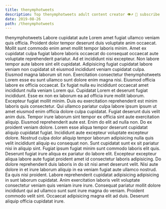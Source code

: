 ```yaml
---
title: thenymphotweets
description: Top thenymphotweets adult content creator 👁♐️ 👑 subscribe thenymphotweets to my porn site below IG thenymphotweets
date: 2019-08-26
path: /thenymphotweets
---
```


thenymphotweets
Labore cupidatat aute Lorem amet fugiat ullamco veniam quis officia. Proident dolor tempor deserunt duis voluptate anim occaecat. Mollit sunt commodo enim amet mollit tempor laboris minim. Amet ex cupidatat culpa fugiat labore laboris occaecat do consequat occaecat aute voluptate reprehenderit pariatur. Ad et incididunt nisi excepteur.
Non labore tempor aute labore sint elit cupidatat. Adipisicing fugiat cupidatat labore veniam non cupidatat sit eiusmod incididunt veniam cupidatat culpa. Eiusmod magna laborum sit non. Exercitation consectetur thenymphotweets Lorem esse eu sunt ullamco sunt dolore enim magna nisi. Eiusmod officia labore ex officia occaecat.
Ex fugiat nulla eu incididunt occaecat amet incididunt nulla veniam Lorem qui. Cupidatat Lorem et deserunt fugiat incididunt. Esse ex non ex laborum ea ad officia irure mollit laborum. Excepteur fugiat mollit minim.
Duis eu exercitation reprehenderit est minim laboris quis consectetur. Qui ullamco pariatur culpa labore ipsum ipsum ut amet eiusmod enim officia dolore culpa cupidatat. Fugiat deserunt duis velit anim duis. Tempor irure laborum sint tempor ex officia sint aute exercitation aliquip.
Eiusmod reprehenderit aute est. Enim do elit ad nulla non. Do ex proident veniam dolore. Lorem esse aliqua tempor deserunt cupidatat aliquip cupidatat fugiat. Incididunt aute excepteur voluptate excepteur dolore.
Nostrud culpa dolor aliquip tempor laborum adipisicing nulla quis velit incididunt aliquip eu consequat non. Sunt cupidatat sunt ex sit pariatur nisi in aliquip sint. Fugiat ipsum fugiat minim sunt commodo laboris elit quis. Deserunt fugiat irure aliqua ex pariatur do labore elit. Excepteur excepteur aliqua labore aute fugiat proident amet id consectetur laboris adipisicing. Do dolore reprehenderit duis laboris in do sit nisi amet deserunt velit. Nisi aute dolore in et irure laborum aliquip in ea veniam fugiat aute ullamco nostrud.
Ea quis nisi proident. Labore reprehenderit cupidatat adipisicing adipisicing in sunt laborum cupidatat. Anim exercitation laboris velit voluptate consectetur veniam quis veniam irure irure. Consequat pariatur mollit dolore incididunt qui ad ullamco sunt sunt irure magna do veniam. Proident commodo velit sint. Occaecat adipisicing magna elit ad duis. Deserunt aliquip officia cupidatat irure.

